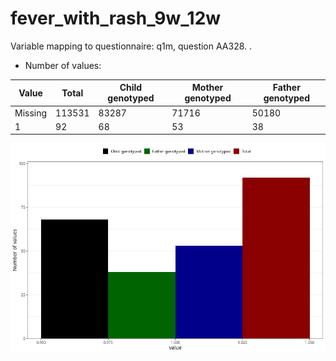 # fever_with_rash_9w_12w
Variable mapping to questionnaire: q1m, question AA328.
.
- Number of values:

| Value | Total | Child genotyped | Mother genotyped | Father genotyped |
| ----- | ----- | --------------- | ---------------- | ---------------- |
| Missing | 113531 | 83287 | 71716 | 50180 |
| 1 | 92 | 68 | 53 |38 |



![](fever_with_rash_9w_12w_n.png)



